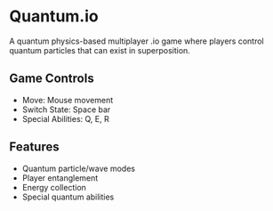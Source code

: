 # Quantum.io

A quantum physics-based multiplayer .io game where players control quantum particles that can exist in superposition.

## Game Controls

- Move: Mouse movement
- Switch State: Space bar
- Special Abilities: Q, E, R

## Features

- Quantum particle/wave modes
- Player entanglement
- Energy collection
- Special quantum abilities
